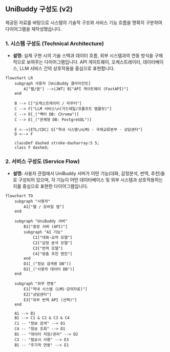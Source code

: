 ## UniBuddy 구성도 (v2)

제공된 자료를 바탕으로 시스템의 기술적 구조와 서비스 기능 흐름을 명확히 구분하여 다이어그램을 재작성했습니다.

### 1. 시스템 구성도 (Technical Architecture)

- **설명:** 실제 구현 시의 기술 스택과 데이터 흐름, 외부 시스템과의 연동 방식을 구체적으로 보여주는 다이어그램입니다. API 게이트웨이, 오케스트레이터, 데이터베이스, LLM 서비스 간의 상호작용을 중심으로 표현합니다.

```mermaid
flowchart LR
    subgraph 사용자 [UniBuddy 클라이언트]
        A["웹/앱"] -->|JWT| B["API 게이트웨이 (FastAPI)"]
    end

    B --> C["오케스트레이터 / 라우터"]
    C --> F["LLM 서비스\n(가드레일/프롬프트 템플릿)"]
    C --> D[_("벡터 DB: Chroma")]
    C --> E[_("관계형 DB: PostgreSQL")]

    E <-->|ETL/CDC| G["학내 시스템\nLMS · 국제교류본부 · 상담센터"]
    D <--> F

    classDef dashed stroke-dasharray:5 5;
    class F dashed;
```

### 2. 서비스 구성도 (Service Flow)

- **설명:** 사용자 관점에서 UniBuddy 서버가 어떤 기능(대화, 감정분석, 번역, 추천)들로 구성되어 있으며, 각 기능이 어떤 데이터베이스 및 외부 시스템과 상호작용하는지를 중심으로 표현한 다이어그램입니다.

```mermaid
flowchart TD
    subgraph "사용자"
        A1["웹 / 모바일 앱"]
    end

    subgraph "UniBuddy 서버"
        B1["중앙 서버 (API)"]
        subgraph "AI 기능"
            C1["대화·요약 모델"]
            C2["감정 분석 모델"]
            C3["번역 모델"]
            C4["맞춤 추천 엔진"]
        end
        D1[_("정보 검색용 DB")]
        D2[_("사용자 데이터 DB")]
    end

    subgraph "외부 연동"
        E1["학내 시스템 (LMS·강의자료)"]
        E2["상담센터"]
        E3["외부 번역 API (선택)"]
    end

    A1 --> B1
    B1 --> C1 & C2 & C3 & C4
    C1 -- "정보 검색" --> D1
    C4 -- "정보 조회" --> D1
    B1 -- "데이터 저장/관리" --> D2
    C3 -- "필요시 사용" --> E3
    B1 -- "주기적 연동" --> E1
```

```